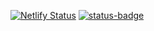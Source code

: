 [![Netlify Status](https://api.netlify.com/api/v1/badges/28937fed-b5c7-4b6e-9840-f45feffbd982/deploy-status)](https://app.netlify.com/sites/bright-gaufre-92329f/deploys)
[![status-badge](https://woodpecker.internal.sharpley.xyz/api/badges/mark/my-site/status.svg)](https://woodpecker.internal.sharpley.xyz/mark/my-site)
